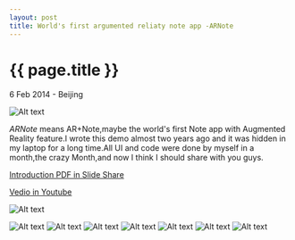 ```yaml
---
layout: post
title: World's first argumented reliaty note app -ARNote
---
```


{{ page.title }}
================

<p class="meta">6 Feb 2014 - Beijing</p>

![Alt text](/images/arnote_ad.png)


*ARNote*  means AR+Note,maybe the world's first Note app with Augmented Reality feature.I wrote this demo almost two years ago and it was hidden in my laptop for a long time.All UI and code were done by myself in a month,the crazy Month,and now I think I should share with you guys.

[Introduction PDF in Slide Share](http://www.slideshare.net/chunjianye/ar-note)

[Vedio in Youtube](https://www.youtube.com/watch?v=48ZjmsYss5c)

![Alt text](/images/arnote/logo.png)

![Alt text](/images/arnote/arnote_01.jpg)
![Alt text](/images/arnote/arnote_02.jpg)
![Alt text](/images/arnote/arnote_03.jpg)
![Alt text](/images/arnote/arnote_04.jpg)
![Alt text](/images/arnote/arnote_05.jpg)
![Alt text](/images/arnote/arnote_06.jpg)
![Alt text](/images/arnote/arnote_07.jpg)

